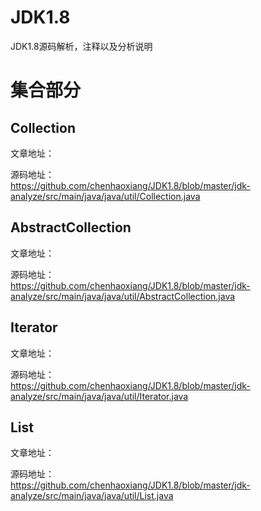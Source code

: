 # JDK1.8
JDK1.8源码解析，注释以及分析说明


# 集合部分  

## Collection
文章地址：  

源码地址：  
https://github.com/chenhaoxiang/JDK1.8/blob/master/jdk-analyze/src/main/java/java/util/Collection.java  


## AbstractCollection
文章地址： 

源码地址：  
https://github.com/chenhaoxiang/JDK1.8/blob/master/jdk-analyze/src/main/java/java/util/AbstractCollection.java 


## Iterator
文章地址： 

源码地址：  
https://github.com/chenhaoxiang/JDK1.8/blob/master/jdk-analyze/src/main/java/java/util/Iterator.java 


## List
文章地址： 

源码地址：  
https://github.com/chenhaoxiang/JDK1.8/blob/master/jdk-analyze/src/main/java/java/util/List.java 



